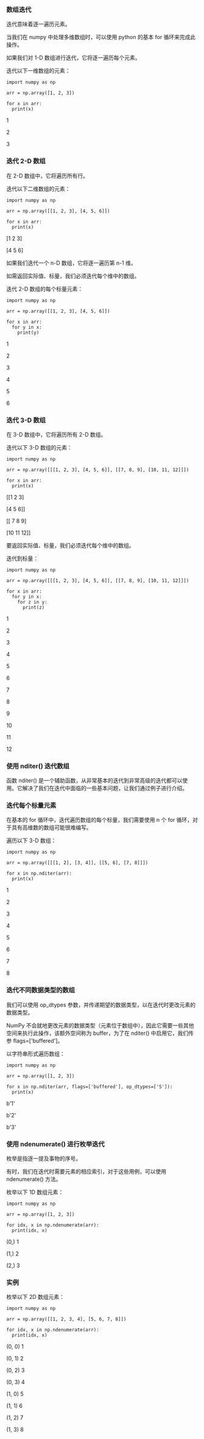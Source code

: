 ### 数组迭代

迭代意味着逐一遍历元素。

当我们在 numpy 中处理多维数组时，可以使用 python 的基本 for 循环来完成此操作。

如果我们对 1-D 数组进行迭代，它将逐一遍历每个元素。

迭代以下一维数组的元素：

```
import numpy as np

arr = np.array([1, 2, 3])

for x in arr:
  print(x)
```

1

2

3

### 迭代 2-D 数组

在 2-D 数组中，它将遍历所有行。

迭代以下二维数组的元素：

```
import numpy as np

arr = np.array([[1, 2, 3], [4, 5, 6]])

for x in arr:
  print(x)
```

[1 2 3]

[4 5 6]

如果我们迭代一个 n-D 数组，它将逐一遍历第 n-1 维。

如需返回实际值、标量，我们必须迭代每个维中的数组。

迭代 2-D 数组的每个标量元素：

```
import numpy as np

arr = np.array([[1, 2, 3], [4, 5, 6]])

for x in arr:
  for y in x:
    print(y)
```

1

2

3

4

5

6

### 迭代 3-D 数组

在 3-D 数组中，它将遍历所有 2-D 数组。

迭代以下 3-D 数组的元素：

```
import numpy as np

arr = np.array([[[1, 2, 3], [4, 5, 6]], [[7, 8, 9], [10, 11, 12]]])

for x in arr:
  print(x)
```

[[1 2 3]

[4 5 6]]

[[ 7 8 9]

[10 11 12]]

要返回实际值、标量，我们必须迭代每个维中的数组。

迭代到标量：

```
import numpy as np

arr = np.array([[[1, 2, 3], [4, 5, 6]], [[7, 8, 9], [10, 11, 12]]])

for x in arr:
  for y in x:
    for z in y:
      print(z)
```

1

2

3

4

5

6

7

8

9

10

11

12

### 使用 nditer() 迭代数组

函数 nditer() 是一个辅助函数，从非常基本的迭代到非常高级的迭代都可以使用。它解决了我们在迭代中面临的一些基本问题，让我们通过例子进行介绍。

### 迭代每个标量元素

在基本的 for 循环中，迭代遍历数组的每个标量，我们需要使用 n 个 for 循环，对于具有高维数的数组可能很难编写。

遍历以下 3-D 数组：

```
import numpy as np

arr = np.array([[[1, 2], [3, 4]], [[5, 6], [7, 8]]])

for x in np.nditer(arr):
  print(x)
```

1

2

3

4

5

6

7

8

### 迭代不同数据类型的数组

我们可以使用 op_dtypes 参数，并传递期望的数据类型，以在迭代时更改元素的数据类型。

NumPy 不会就地更改元素的数据类型（元素位于数组中），因此它需要一些其他空间来执行此操作，该额外空间称为 buffer，为了在 nditer() 中启用它，我们传参 flags=['buffered']。

以字符串形式遍历数组：

```
import numpy as np

arr = np.array([1, 2, 3])

for x in np.nditer(arr, flags=['buffered'], op_dtypes=['S']):
  print(x)
```

b'1'

b'2'

b'3'

### 使用 ndenumerate() 进行枚举迭代

枚举是指逐一提及事物的序号。

有时，我们在迭代时需要元素的相应索引，对于这些用例，可以使用 ndenumerate() 方法。

枚举以下 1D 数组元素：

```
import numpy as np

arr = np.array([1, 2, 3])

for idx, x in np.ndenumerate(arr):
  print(idx, x)
```

(0,) 1

(1,) 2

(2,) 3

### 实例

枚举以下 2D 数组元素：

```
import numpy as np

arr = np.array([[1, 2, 3, 4], [5, 6, 7, 8]])

for idx, x in np.ndenumerate(arr):
  print(idx, x)
```

(0, 0) 1

(0, 1) 2

(0, 2) 3

(0, 3) 4

(1, 0) 5

(1, 1) 6

(1, 2) 7

(1, 3) 8